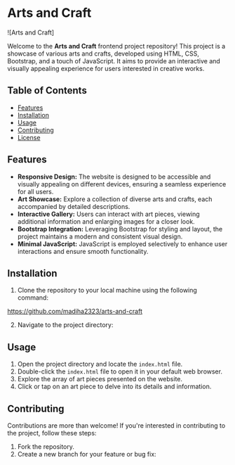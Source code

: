 # Arts and Craft

![Arts and Craft]

Welcome to the **Arts and Craft** frontend project repository! This project is a showcase of various arts and crafts, developed using HTML, CSS, Bootstrap, and a touch of JavaScript. It aims to provide an interactive and visually appealing experience for users interested in creative works.

## Table of Contents

- [Features](#features)
- [Installation](#installation)
- [Usage](#usage)
- [Contributing](#contributing)
- [License](#license)

## Features

- **Responsive Design:** The website is designed to be accessible and visually appealing on different devices, ensuring a seamless experience for all users.
- **Art Showcase:** Explore a collection of diverse arts and crafts, each accompanied by detailed descriptions.
- **Interactive Gallery:** Users can interact with art pieces, viewing additional information and enlarging images for a closer look.
- **Bootstrap Integration:** Leveraging Bootstrap for styling and layout, the project maintains a modern and consistent visual design.
- **Minimal JavaScript:** JavaScript is employed selectively to enhance user interactions and ensure smooth functionality.

## Installation

1. Clone the repository to your local machine using the following command:

https://github.com/madiha2323/arts-and-craft


2. Navigate to the project directory:


## Usage

1. Open the project directory and locate the `index.html` file.
2. Double-click the `index.html` file to open it in your default web browser.
3. Explore the array of art pieces presented on the website.
4. Click or tap on an art piece to delve into its details and information.

## Contributing

Contributions are more than welcome! If you're interested in contributing to the project, follow these steps:

1. Fork the repository.
2. Create a new branch for your feature or bug fix: 

